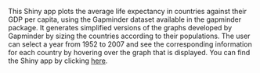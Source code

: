 This Shiny app plots the average life expectancy in countries against their GDP per capita, using the Gapminder dataset available in the gapminder package. It generates simplified versions of the graphs developed by Gapminder by sizing the countries according to their populations. The user can select a year from 1952 to 2007 and see the corresponding information for each country by hovering over the graph that is displayed. You can find the Shiny app by clicking [here](https://michaelapacheco.shinyapps.io/gapmindershiny/?_ga=2.140691067.832774646.1641210100-276648843.1639608591).
